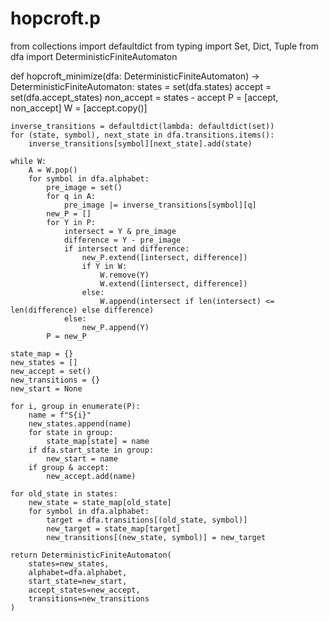 # hopcroft.p
from collections import defaultdict
from typing import Set, Dict, Tuple
from dfa import DeterministicFiniteAutomaton

def hopcroft_minimize(dfa: DeterministicFiniteAutomaton) -> DeterministicFiniteAutomaton:
    states = set(dfa.states)
    accept = set(dfa.accept_states)
    non_accept = states - accept
    P = [accept, non_accept]
    W = [accept.copy()]

    inverse_transitions = defaultdict(lambda: defaultdict(set))
    for (state, symbol), next_state in dfa.transitions.items():
        inverse_transitions[symbol][next_state].add(state)

    while W:
        A = W.pop()
        for symbol in dfa.alphabet:
            pre_image = set()
            for q in A:
                pre_image |= inverse_transitions[symbol][q]
            new_P = []
            for Y in P:
                intersect = Y & pre_image
                difference = Y - pre_image
                if intersect and difference:
                    new_P.extend([intersect, difference])
                    if Y in W:
                        W.remove(Y)
                        W.extend([intersect, difference])
                    else:
                        W.append(intersect if len(intersect) <= len(difference) else difference)
                else:
                    new_P.append(Y)
            P = new_P

    state_map = {}
    new_states = []
    new_accept = set()
    new_transitions = {}
    new_start = None

    for i, group in enumerate(P):
        name = f"S{i}"
        new_states.append(name)
        for state in group:
            state_map[state] = name
        if dfa.start_state in group:
            new_start = name
        if group & accept:
            new_accept.add(name)

    for old_state in states:
        new_state = state_map[old_state]
        for symbol in dfa.alphabet:
            target = dfa.transitions[(old_state, symbol)]
            new_target = state_map[target]
            new_transitions[(new_state, symbol)] = new_target

    return DeterministicFiniteAutomaton(
        states=new_states,
        alphabet=dfa.alphabet,
        start_state=new_start,
        accept_states=new_accept,
        transitions=new_transitions
    )

